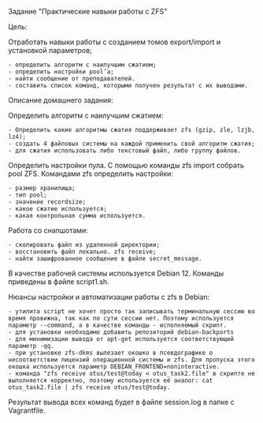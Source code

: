 Задание "Практические навыки работы с ZFS"

Цель:

Отработать навыки работы с созданием томов export/import и установкой параметров;

    - определить алгоритм с наилучшим сжатием;
    - определить настройки pool’a;
    - найти сообщение от преподавателей.
    - составить список команд, которыми получен результат с их выводами.

Описание домашнего задания:

Определить алгоритм с наилучшим сжатием:

    - Определить какие алгоритмы сжатия поддерживает zfs (gzip, zle, lzjb, lz4);
    - создать 4 файловых системы на каждой применить свой алгоритм сжатия;
    - для сжатия использовать либо текстовый файл, либо группу файлов.
   
Определить настройки пула.
С помощью команды zfs import собрать pool ZFS.
Командами zfs определить настройки:

    - размер хранилища;
    - тип pool;
    - значение recordsize;
    - какое сжатие используется;
    - какая контрольная сумма используется.

Работа со снапшотами:

    - скопировать файл из удаленной директории;
    - восстановить файл локально. zfs receive;
    - найти зашифрованное сообщение в файле secret_message.

В качестве рабочей системы используется Debian 12. Команды приведены в файле script1.sh.

Нюансы настройки и автоматизации работы с zfs в Debian:

    - утилита script не хочет просто так записывать терминальную сессию во время провижна, так как по сути сессии нет. Поэтому используется параметр --command, а в качестве команды - исполняемый скрипт.
    - для установки необходимо добавить репозиторий debian-backports
    - для минимизации вывода от apt-get используется соответствующий параметр -qq.
    - при установке zfs-dkms вылезает окошко в псевдографике о несоответствии лицензий операционной системы и zfs. Для пропуска этого окошка используется параметр DEBIAN_FRONTEND=noninteractive.
    - команда "zfs receive otus/test@today < otus_task2.file" в скрипте не выполняется корректно, поэтому используется её аналог: cat otus_task2.file | zfs receive otus/test@today.

Результат вывода всех команд будет в файле session.log в папке с Vagrantfile.
